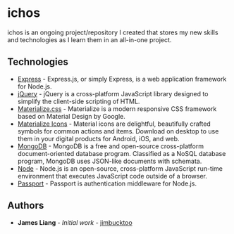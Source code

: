 # ichos

ichos is an ongoing project/repository I created that stores my new skills and technologies as I learn them in an all-in-one project.

## Technologies

* [Express](https://http://expressjs.com/) - Express.js, or simply Express, is a web application framework for Node.js.
* [jQuery](https://developers.google.com/speed/libraries/#jquery) - jQuery is a cross-platform JavaScript library designed to simplify the client-side scripting of HTML.
* [Materialize.css](https://materializecss.com) - Materialize is a modern responsive CSS framework based on Material Design by Google.
* [Materialize Icons](https://material.io/tools/icons/?style=baseline) - Material icons are delightful, beautifully crafted symbols for common actions and items. Download on desktop to use them in your digital products for Android, iOS, and web.
* [MongoDB](https://www.mongodb.com/) - MongoDB is a free and open-source cross-platform document-oriented database program. Classified as a NoSQL database program, MongoDB uses JSON-like documents with schemata.
* [Node](https://nodejs.org/en/) - Node.js is an open-source, cross-platform JavaScript run-time environment that executes JavaScript code outside of a browser.
* [Passport](http://www.passportjs.org/) - Passport is authentication middleware for Node.js.

## Authors

* **James Liang** - *Initial work* - [jimbucktoo](https://github.com/jimbucktoo/)
